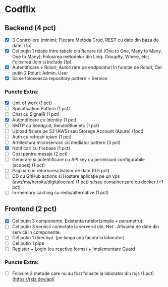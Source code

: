 # Codflix

## Backend (4 pct)

- [x] 3 Controllere (minim); Fiecare Metoda Crud, REST cu date din baza de date. (1p)
- [x] Cel puțin 1 relație între tabele din fiecare fel (One to One, Many to Many, One to Many); Folosirea metodelor din Linq: GroupBy, Where, etc; Folosirea Join si Include (1p)
- [x] Autentificare + Roluri; Autorizare pe endpointuri în funcție de Roluri; Cel putin 2 Roluri: Admin, User 
- [x] Sa se foloseasca repository pattern + Service 

### Puncte Extra:
- [x] Unit of work (1 pct)
- [ ] Specification Pattern (1 pct)
- [ ] Chat cu SignalR (1 pct)
- [x] Autentificare cu Identity (1 pct)
- [ ] SMTP cu Sendgrid, SendinBlue etc (1 pct)
- [ ] Upload fisiere pe S3 (AWS) sau Storage Account (Azure) (1pct)
- [ ] Auth cu refresh token (1 pct)
- [ ] Arhitectura microservicii cu mediator pattern (3 pct)
- [x] Notificari cu firebase (1 pct)
- [ ] Cozi pentru mesaje (2 pct)
- [ ] Generare și autentificare cu API key cu permisiuni configurabile (scopes) (1 pct)
- [ ] Paginare in returnarea listelor de date (0.5 pct)
- [ ] CD cu GitHub actions si Hostare aplicație pe un vps (aws/ms/heroku/digitalocean) (1 pct) si/sau containerizare cu docker (+1 pct)
- [ ] In-memory caching cu redis/alternative (1 pct)

## Frontend (2 pct)

- [x] Cel putin 3 componente. Existenta rutelor(simple + parametru).
- [ ] Cel putin 3 servicii conectate la serverul din .Net . Afisarea de date din servicii in componente.
- [ ] Cel putin 1 directiva. (pe langa cea facuta la laborator)
- [ ] Cel putin 1 pipe
- [ ] Register + Login (cu reactive forms) + Implementare Guard

### Puncte Extra:
- [ ] Folosire 3 metode care nu au fost folosite la laborator din rxjs (1 pct) (https://rxjs.dev/api)
